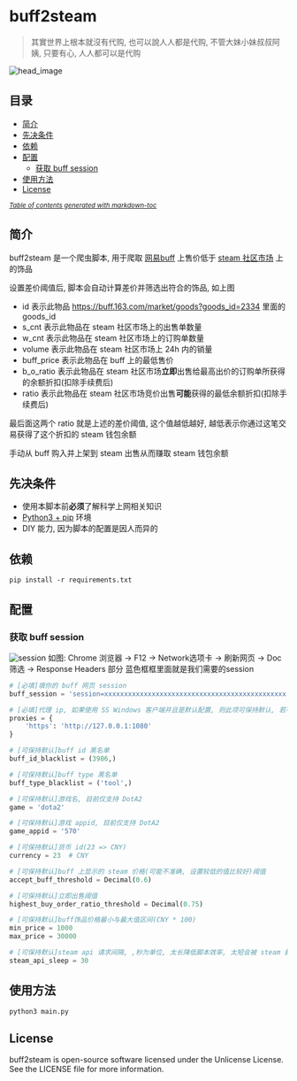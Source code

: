 # buff2steam

> 其實世界上根本就沒有代购, 也可以說人人都是代购, 不管大妹小妹叔叔阿姨, 只要有心, 人人都可以是代购

![head_image](https://user-images.githubusercontent.com/5501843/52898755-b34aaf00-321c-11e9-98f3-8a0ee3e8c302.png)

## 目录

- [简介](#简介)
- [先决条件](#先决条件)
- [依赖](#依赖)
- [配置](#配置)
  * [获取 buff session](#获取-buff-session)
- [使用方法](#使用方法)
- [License](#license)

<small><i><a href='http://ecotrust-canada.github.io/markdown-toc/'>Table of contents generated with markdown-toc</a></i></small>


## 简介

buff2steam 是一个爬虫脚本, 用于爬取 [网易buff](https://buff.163.com/) 上售价低于 [steam 社区市场](https://steamcommunity.com/market/) 上的饰品

设置差价阈值后, 脚本会自动计算差价并筛选出符合的饰品, 如上图

 - id 表示此物品 https://buff.163.com/market/goods?goods_id=2334 里面的 goods_id
 - s_cnt 表示此物品在 steam 社区市场上的出售单数量
 - w_cnt 表示此物品在 steam 社区市场上的订购单数量
 - volume 表示此物品在 steam 社区市场上 24h 内的销量
 - buff_price 表示此物品在 buff 上的最低售价
 - b_o_ratio 表示此物品在 steam 社区市场**立即**出售给最高出价的订购单所获得的余额折扣(扣除手续费后)
 - ratio 表示此物品在 steam 社区市场竞价出售**可能**获得的最低余额折扣(扣除手续费后)

最后面这两个 ratio 就是上述的差价阈值, 这个值越低越好, 越低表示你通过这笔交易获得了这个折扣的 steam 钱包余额

手动从 buff 购入并上架到 steam 出售从而赚取 steam 钱包余额

## 先决条件

 - 使用本脚本前**必须**了解科学上网相关知识
 - [Python3 + pip](https://www.python.org/) 环境
 - DIY 能力, 因为脚本的配置是因人而异的

## 依赖

```
pip install -r requirements.txt
```

## 配置

### 获取 buff session

![session](https://camo.githubusercontent.com/89f04601687e404b342402eb59ac97b148a91bb8/68747470733a2f2f7773332e73696e61696d672e636e2f6c617267652f30303542597170676c793167303036717933356e616a3331367a3070743432742e6a7067)
如图: Chrome 浏览器 -> F12 -> Network选项卡 -> 刷新网页 -> Doc筛选 -> Response Headers 部分
蓝色框框里面就是我们需要的session

```python
# [必填]填你的 buff 网页 session
buff_session = 'session=xxxxxxxxxxxxxxxxxxxxxxxxxxxxxxxxxxxxxxxxxxxxxx'

# [必填]代理 ip, 如果使用 SS Windows 客户端并且是默认配置, 则此项可保持默认, 若不需要代理则可去掉
proxies = {
    'https': 'http://127.0.0.1:1080'
}

# [可保持默认]buff id 黑名单
buff_id_blacklist = (3986,)

# [可保持默认]buff type 黑名单
buff_type_blacklist = ('tool',)

# [可保持默认]游戏名, 目前仅支持 DotA2
game = 'dota2'

# [可保持默认]游戏 appid, 目前仅支持 DotA2
game_appid = '570'

# [可保持默认]货币 id(23 => CNY)
currency = 23  # CNY

# [可保持默认]buff 上显示的 steam 价格(可能不准确, 设置较低的值比较好)阈值
accept_buff_threshold = Decimal(0.6)

# [可保持默认]立即出售阈值
highest_buy_order_ratio_threshold = Decimal(0.75)

# [可保持默认]buff饰品价格最小与最大值区间(CNY * 100)
min_price = 1000
max_price = 30000

# [可保持默认]steam api 请求间隔, ,秒为单位, 太长降低脚本效率, 太短会被 steam 封 ip
steam_api_sleep = 30
```

## 使用方法

```
python3 main.py
```

## License

buff2steam is open-source software licensed under the Unlicense License. See the LICENSE file for more information.
